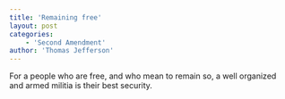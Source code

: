 ```yaml
---
title: 'Remaining free'
layout: post
categories:
    - 'Second Amendment'
author: 'Thomas Jefferson'
---
```


For a people who are free, and who mean to remain so, a well organized and armed militia is their best security.